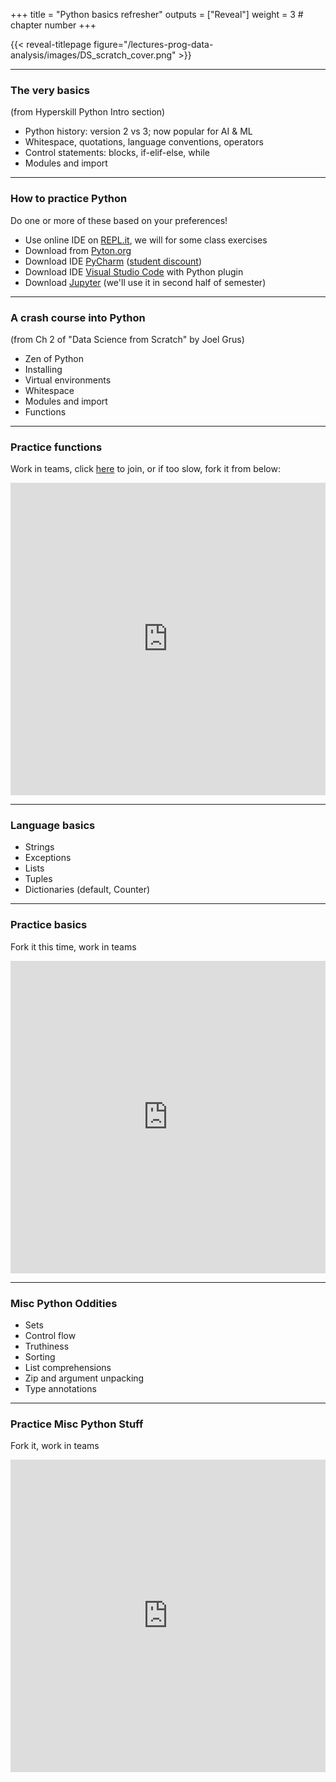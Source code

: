 +++
title = "Python basics refresher"
outputs = ["Reveal"]
weight = 3 # chapter number
+++

{{< reveal-titlepage figure="/lectures-prog-data-analysis/images/DS_scratch_cover.png" >}}
  
---

### The very basics

(from Hyperskill Python Intro section) 

- Python history: version 2 vs 3; now popular for AI & ML
- Whitespace, quotations, language conventions, operators
- Control statements: blocks, if-elif-else, while
- Modules and import

---

### How to practice Python

Do one or more of these based on your preferences!
- Use online IDE on [REPL.it](https://replit.com/@replit/Python?v=1), we will for some class exercises
- Download from [Pyton.org](https://www.python.org/downloads/)
- Download IDE [PyCharm](https://www.jetbrains.com/pycharm/) ([student discount](https://www.jetbrains.com/community/education/#students/))
- Download IDE [Visual Studio Code](https://code.visualstudio.com/) with Python plugin
- Download [Jupyter](https://jupyter.org/) (we'll use it in second half of semester)

---

### A crash course into Python

(from Ch 2 of "Data Science from Scratch" by Joel Grus)

- Zen of Python
- Installing 
- Virtual environments
- Whitespace
- Modules and import
- Functions

---

### Practice functions

Work in teams, click [here](https://replit.com/join/xbsnawvluq-cengique) to join, or if too slow, fork it from below:

<iframe height="500px" width="100%" src="https://replit.com/@cengique/Python-functions-sp24?lite=true#main.py" scrolling="no" frameborder="no" allowtransparency="true" allowfullscreen="true" sandbox="allow-forms allow-pointer-lock allow-popups allow-same-origin allow-scripts allow-modals"></iframe>

---

### Language basics

- Strings
- Exceptions
- Lists
- Tuples
- Dictionaries (default, Counter)

---

### Practice basics

Fork it this time, work in teams

<iframe height="500px" width="100%" src="https://replit.com/@cengique/Python-basics-sp23?lite=true#main.py" scrolling="no" frameborder="no" allowtransparency="true" allowfullscreen="true" sandbox="allow-forms allow-pointer-lock allow-popups allow-same-origin allow-scripts allow-modals"></iframe>

---

### Misc Python Oddities

- Sets
- Control flow
- Truthiness
- Sorting
- List comprehensions
- Zip and argument unpacking
- Type annotations

---

### Practice Misc Python Stuff

Fork it, work in teams

<iframe height="500px" width="100%" src="https://replit.com/@cengique/Python-misc-features-sp23?lite=true#main.py" scrolling="no" frameborder="no" allowtransparency="true" allowfullscreen="true" sandbox="allow-forms allow-pointer-lock allow-popups allow-same-origin allow-scripts allow-modals"></iframe>
